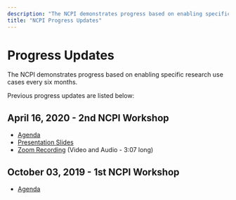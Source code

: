 ```yaml
---
description: "The NCPI demonstrates progress based on enabling specific research use cases every six months."
title: "NCPI Progress Updates"
---
```


# Progress Updates

<hero>The NCPI demonstrates progress based on enabling specific research use cases every six months.</hero>

Previous progress updates are listed below:


## April 16, 2020 - 2nd NCPI Workshop


* [Agenda](https://docs.google.com/document/d/1NM_fOdbMKRnT-GFZMWYZ7W65Y0UpQ9lE4RekOvbXg9I/edit)
* [Presentation Slides](https://docs.google.com/presentation/d/1He7naDpPQugrROq8Gh0VjxLiFyDnOuWUukLyToEoNzU/edit?usp=sharing)
* [Zoom Recording](https://drive.google.com/file/d/1sk35jfEl6RDApApJIRawfof5wkXpU5O1/view) (Video and Audio - 3:07 long)


## October 03, 2019 - 1st NCPI Workshop


* [Agenda](https://docs.google.com/document/d/1lA-pgt5-afpM0Vz5ytIv62BlcQmcB-pGhwXf1CHuHhc/edit?usp=sharing)
